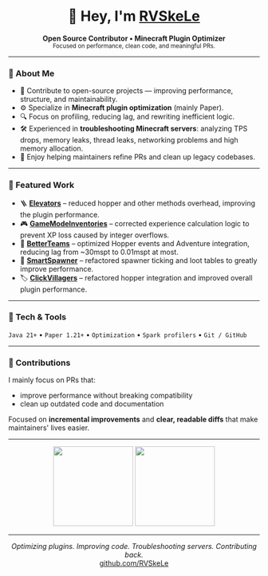 <h1 align="center">👋 Hey, I'm <a href="https://github.com/RVSkeLe">RVSkeLe</a></h1>

<p align="center">
  <b>Open Source Contributor • Minecraft Plugin Optimizer</b><br>
  <sub>Focused on performance, clean code, and meaningful PRs.</sub>
</p>

---

### 🧠 About Me
- 🧩 Contribute to open-source projects — improving performance, structure, and maintainability.
- ⚙️ Specialize in **Minecraft plugin optimization** (mainly Paper).
- 🔍 Focus on profiling, reducing lag, and rewriting inefficient logic.
- 🛠️ Experienced in **troubleshooting Minecraft servers**: analyzing TPS drops, memory leaks, thread leaks, networking problems and high memory allocation.
- 💬 Enjoy helping maintainers refine PRs and clean up legacy codebases.

---

### 🚀 Featured Work
- 🪜 **[Elevators](https://github.com/RVSkeLe/Elevators)** – reduced hopper and other methods overhead, improving the plugin performance.
- 🎮 **[GameModeInventories](https://github.com/RVSkeLe/GameModeInventories)** – corrected experience calculation logic to prevent XP loss caused by integer overflows.
- 👥 **[BetterTeams](https://github.com/RVSkeLe/BetterTeams)** – optimized Hopper events and Adventure integration, reducing lag from ~30mspt to 0.01mspt at most.  
- 🐉 **[SmartSpawner](https://github.com/RVSkeLe/SmartSpawner)** – refactored spawner ticking and loot tables to greatly improve performance.
- 🏷️ **[ClickVillagers](https://github.com/RVSkeLe/ClickVillagers)** – refactored hopper integration and improved overall plugin performance.

---

### 🔧 Tech & Tools
`Java 21+` • `Paper 1.21+` • `Optimization` • `Spark profilers` • `Git / GitHub`

---

### 🤝 Contributions
I mainly focus on PRs that:
- improve performance without breaking compatibility
- clean up outdated code and documentation

Focused on **incremental improvements** and **clear, readable diffs** that make maintainers' lives easier.

---

<p align="center">
  <img src="https://github-readme-stats.vercel.app/api?username=RVSkeLe&show_icons=true&theme=tokyonight&hide_border=true" height="160" />
  <img src="https://github-readme-activity-graph.vercel.app/graph?username=RVSkeLe&bg_color=0d1117&color=58a6ff&line=ff7b72&point=ff7b72&area=true" height="160" />
</p>

---

<p align="center">
  <i>Optimizing plugins. Improving code. Troubleshooting servers. Contributing back.</i><br>
  <a href="https://github.com/RVSkeLe">github.com/RVSkeLe</a>
</p>
